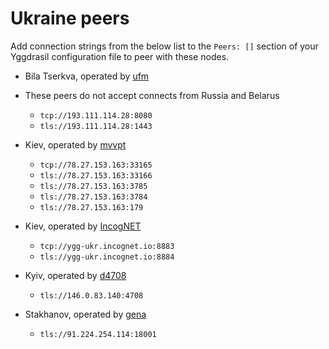 # Ukraine peers

Add connection strings from the below list to the `Peers: []` section of your
Yggdrasil configuration file to peer with these nodes.

* Bila Tserkva, operated by [ufm](ufm@ufm.lol)
* These peers do not accept connects from Russia and Belarus
  * `tcp://193.111.114.28:8080`
  * `tls://193.111.114.28:1443`

* Kiev, operated by [mvvpt](mvvpt0@bigmir.net)
  * `tcp://78.27.153.163:33165`
  * `tls://78.27.153.163:33166`
  * `tls://78.27.153.163:3785`
  * `tls://78.27.153.163:3784`
  * `tls://78.27.153.163:179`

* Kiev, operated by [IncogNET](https://incognet.io)
  * `tcp://ygg-ukr.incognet.io:8883`
  * `tls://ygg-ukr.incognet.io:8884`

* Kyiv, operated by [d4708](https://github.com/d4708)
  * `tls://146.0.83.140:4708`

* Stakhanov, operated by [gena](https://t.me/gennadykataev)
  * `tls://91.224.254.114:18001`
